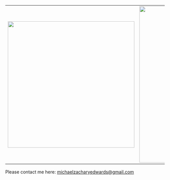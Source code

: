 <center>
  <table>
    <tr>
        <td>
          <img width="400px" align="center" 
               src="https://github-readme-stats.vercel.app/api/top-langs/?username=michaelzedwards&hide=html,php,blade,makefile,vhdl,c,qmake,css&langs_count=6&layout=compact&theme=dracula" />
      </td>
      <td>
          <img width="495px" align="center" src="https://github-readme-stats.vercel.app/api?username=michaelzedwards&show_icons=true&count_private=true&theme=dracula" />
      </td>
    </tr>   
  </table>
</center>

Please contact me here: michaelzacharyedwards@gmail.com
